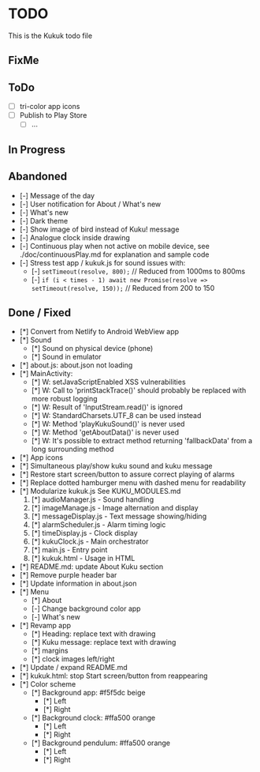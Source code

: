 # TODO
This is the Kukuk todo file

## FixMe

## ToDo
- [ ] tri-color app icons
- [ ] Publish to Play Store
  - [ ] ...

## In Progress

## Abandoned
- [-] Message of the day
- [-] User notification for About / What's new
- [-] What's new
- [-] Dark theme
- [-] Show image of bird instead of Kuku! message
- [-] Analogue clock inside drawing
- [-] Continuous play when not active on mobile device, see ./doc/continuousPlay.md for explanation and sample code
- [-] Stress test app / kukuk.js for sound issues with:
  - [-] `setTimeout(resolve, 800);`  // Reduced from 1000ms to 800ms
  - [-] `if (i < times - 1) await new Promise(resolve => setTimeout(resolve, 150));`  // Reduced from 200 to 150

## Done / Fixed
- [*] Convert from Netlify to Android WebView app
- [*] Sound
  - [*] Sound on physical device (phone)
  - [*] Sound in emulator
- [*] about.js: about.json not loading
- [*] MainActivity:
  - [*] W: setJavaScriptEnabled XSS vulnerabilities
  - [*] W: Call to 'printStackTrace()' should probably be replaced with more robust logging
  - [*] W: Result of 'InputStream.read()' is ignored
  - [*] W: StandardCharsets.UTF_8 can be used instead
  - [*] W: Method 'playKukuSound()' is never used
  - [*] W: Method 'getAboutData()' is never used
  - [*] W: It's possible to extract method returning 'fallbackData' from a long surrounding method
- [*] App icons
- [*] Simultaneous play/show kuku sound and kuku message
- [*] Restore start screen/button to assure correct playing of alarms
- [*] Replace dotted hamburger menu with dashed menu for readability
- [*] Modularize kukuk.js
  See KUKU_MODULES.md
  1. [*] audioManager.js - Sound handling
  2. [*] imageManage.js - Image alternation and display
  3. [*] messageDisplay.js - Text message showing/hiding
  4. [*] alarmScheduler.js - Alarm timing logic
  5. [*] timeDisplay.js - Clock display
  6. [*] kukuClock.js - Main orchestrator
  7. [*] main.js - Entry point
  8. [*] kukuk.html - Usage in HTML
- [*] README.md: update About Kuku section
- [*] Remove purple header bar
- [*] Update information in about.json
- [*] Menu
  - [*] About
  - [-] Change background color app
  - [-] What's new
- [*] Revamp app
  - [*] Heading: replace text with drawing
  - [*] Kuku message: replace text with drawing
  - [*] margins
  - [*] clock images left/right
- [*] Update / expand README.md
- [*] kukuk.html: stop Start screen/button from reappearing 
- [*] Color scheme
  - [*] Background app: #f5f5dc beige
    - [*] Left
    - [*] Right
  - [*] Background clock: #ffa500 orange
    - [*] Left
    - [*] Right
  - [*] Background pendulum: #ffa500 orange
    - [*] Left
    - [*] Right
